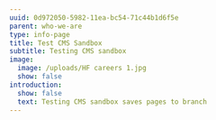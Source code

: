```yaml
---
uuid: 0d972050-5982-11ea-bc54-71c44b1d6f5e
parent: who-we-are
type: info-page
title: Test CMS Sandbox
subtitle: Testing CMS sandbox
image:
  image: /uploads/HF careers 1.jpg
  show: false
introduction:
  show: false
  text: Testing CMS sandbox saves pages to branch
---
```

